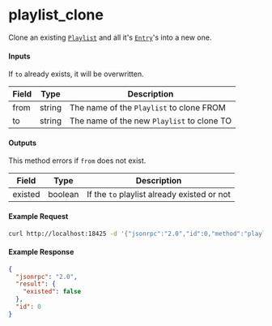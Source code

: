 # playlist_clone
Clone an existing [`Playlist`](playlist.md) and all it's [`Entry`](playlist.md)'s into a new one.

#### Inputs
If `to` already exists, it will be overwritten.

| Field | Type   | Description |
|-------|--------|-------------|
| from  | string | The name of the `Playlist` to clone FROM
| to    | string | The name of the new `Playlist` to clone TO

#### Outputs
This method errors if `from` does not exist.

| Field   | Type    | Description |
|---------|---------|-------------|
| existed | boolean | If the `to` playlist already existed or not

#### Example Request
```bash
curl http://localhost:18425 -d '{"jsonrpc":"2.0","id":0,"method":"playlist_remove","params":{"from":"original","to":"clone"}}'
```

#### Example Response
```json
{
  "jsonrpc": "2.0",
  "result": {
    "existed": false
  },
  "id": 0
}
```
